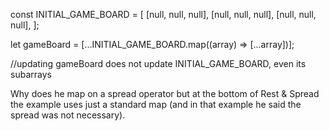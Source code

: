 const INITIAL_GAME_BOARD = [
  [null, null, null],
  [null, null, null],
  [null, null, null],
];


let gameBoard = [...INITIAL_GAME_BOARD.map((array) => [...array])];

//updating gameBoard does not update INITIAL_GAME_BOARD, even its subarrays

Why does he map on a spread operator but at the bottom of Rest & Spread the example uses just a standard map (and in that example he said the spread was not necessary).